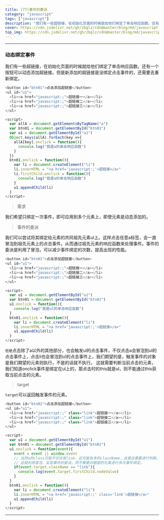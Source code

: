 ```yaml
---
title: (77)事件的委派
category: "javascript"
tags: ["javascript"]
description: "我们有一些超链接，在初始化页面的时候就给他们绑定了单击响应函数。还有一个按钮可以动态添加超链接。但是新添加的超链接是没绑定点击事件的，还需要去重新绑定。"
cover: https://cdn.jsdelivr.net/gh/zbglz/cdn@master/blog/md/javascript.svg
top_img: https://cdn.jsdelivr.net/gh/zbglz/cdn@master/blog/md/javascript.svg
---
```


***

### 动态绑定事件

我们有一些超链接，在初始化页面的时候就给他们绑定了单击响应函数。还有一个按钮可以动态添加超链接。但是新添加的超链接是没绑定点击事件的，还需要去重新绑定。


```js html
<button id="btn01">点击添加超链接</button>
<ul id="u1">
  <li><a href="javascript:;">超链接一</a></li>
  <li><a href="javascript:;">超链接二</a></li>
  <li><a href="javascript:;">超链接三</a></li>
</ul>

<script>
  var allA = document.getElementsByTagName("a")
  var btn01 = document.getElementById("btn01")
  var u1 = document.getElementById("u1")
  Object.keys(allA).forEach(key =>{
    allA[key].onclick = function(){
      console.log("我是a的单击响应函数")
    }
  })
  btn01.onclick = function(){
    var li = document.createElement("li")
    li.innerHTML = "<a href='javascript:;'>超链接</a>"
    li.firstChild.onclick = function(){
      console.log("我是a的单击响应函数")
    }
    u1.appendChild(li)
  }
</script>
```


> 需求

我们希望只绑定一次事件，即可应用到多个元素上，即使元素是动态添加的。

> 事件的委派

我们可以尝试将其绑定给元素的共同祖先元素ul上。这样点击任意a标签，会一直冒泡到祖先元素上的点击事件。从而通过祖先元素的响应函数来处理事件。事件的委派是利用了冒泡，可以减少事件绑定的次数，提高出现的性能。


```js html
<button id="btn01">点击添加超链接</button>
<ul id="u1">
  <li><a href="javascript:;">超链接一</a></li>
  <li><a href="javascript:;">超链接二</a></li>
  <li><a href="javascript:;">超链接三</a></li>
</ul>

<script>
  var u1 = document.getElementById("u1")
  var btn01 = document.getElementById("btn01")
  u1.onclick = function(){
    console.log("我是ul的单击响应函数")
  }
  btn01.onclick = function(){
    var li = document.createElement("li")
    li.innerHTML = "<a href='javascript:;'>超链接</a>"
    u1.appendChild(li)
  }
</script>
```


`但是`点击除了a以外的其他部分，也会触发ul的点击事件，不仅点击a会冒泡到ul的点击事件上，点击li也会冒泡到ul的点击事件上，我们期望的是，触发事件的对象是我们期望的元素则执行，不是的话就不执行。
这就需要判断当前点击的元素，我们知道onclick事件是绑定在ul上的，那点击时的this就是ul，则不能通过this获取当前点击的元素。


> target


`target`可以返回触发事件的元素。


```js html
<button id="btn01">点击添加超链接</button>
<ul id="u1">
  <li><a href="javascript:;" class="link">超链接一</a></li>
  <li><a href="javascript:;" class="link">超链接二</a></li>
  <li><a href="javascript:;" class="link">超链接三</a></li>
</ul>

<script>
  var u1 = document.getElementById("u1")
  var btn01 = document.getElementById("btn01")
  u1.onclick = function(event){
    event = event || window.event
    // 当然a的class可能不仅仅有link，还可能有多的className，这里还需要进行判断。
    // 这就利用冒泡，实现事件的委派，而不需要对期望的元素进行多次事件绑定。
    if(event.target.className == "link"){
      console.log(event.target.firstChild.nodeValue)
    }
  }
  btn01.onclick = function(){
    var li = document.createElement("li")
    li.innerHTML = "<a href='javascript:;' class='link'>超链接</a>"
    u1.appendChild(li)
  }
</script>
```


***
